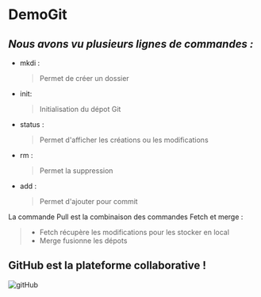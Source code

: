 # DemoGit
## *Nous avons vu plusieurs lignes de commandes :*        
* mkdi :
   >Permet de créer un dossier
* init:
   >Initialisation du dépot Git
* status :
   >Permet d'afficher les créations ou les modifications
* rm :
   >Permet la suppression
* add :
  > Permet d'ajouter pour commit
  

   
La commande Pull est la combinaison des commandes Fetch et merge :

> * Fetch récupère les modifications pour les stocker en local
> * Merge fusionne les dépots

##  GitHub est **la** plateforme collaborative !   
![gitHub](https://pubci.files.wordpress.com/2016/04/github-logo.jpg?w=256&h=256&crop=1)
